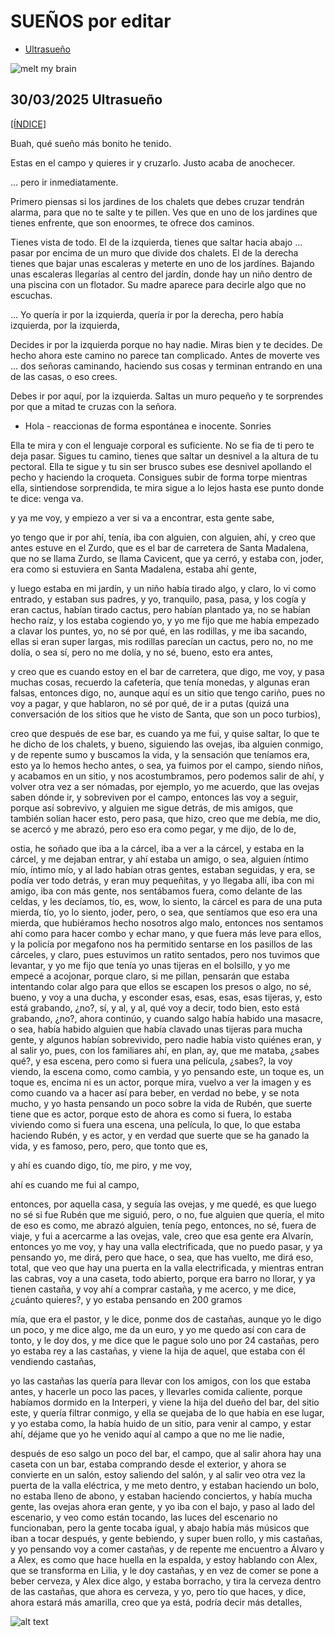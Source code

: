 # SUEÑOS por editar

   - [Ultrasueño](#30032025-ultrasueño)


![melt my brain](https://raw.githubusercontent.com/ddavb/ddavb.github.io/master/_images/IMG_3683_edit.png)

## 30/03/2025 Ultrasueño

[[ÍNDICE]](#sueños-por-editar)


Buah, qué sueño más bonito he tenido.

Estas en el campo y quieres ir y cruzarlo. Justo acaba de anochecer.

... pero ir inmediatamente.

Primero piensas si los jardines de los chalets que debes cruzar tendrán alarma, para que no te salte y te pillen.
Ves que en uno de los jardines que tienes enfrente, que son enoormes, te ofrece dos caminos.

Tienes vista de todo.
El de la izquierda, tienes que saltar hacia abajo ... pasar por encima de un muro que divide dos chalets.
El de la derecha tienes que bajar unas escaleras y meterte en uno de los jardínes.
Bajando unas escaleras llegarías al centro del jardín, donde hay un niño dentro de una piscina con un flotador. Su madre aparece para decirle algo que no escuchas.

... Yo quería ir por la izquierda, quería ir por la derecha, pero había izquierda, por la izquierda,

Decides ir por la izquierda porque no hay nadie.
Miras bien y te decides. De hecho ahora este camino no parece tan complicado.
Antes de moverte ves 
... dos señoras caminando, haciendo sus cosas y terminan entrando en una de las casas, o eso crees.

Debes ir por aquí, por la izquierda.
Saltas un muro pequeño y te sorprendes por que a mitad te cruzas con la señora.

- Hola - reaccionas de forma espontánea e inocente. Sonries

Ella te mira y con el lenguaje corporal es suficiente. No se fia de ti pero te deja pasar.
Sigues tu camino, tienes que saltar un desnivel a la altura de tu pectoral. Ella te sigue y tu sin ser brusco subes ese desnivel apollando el pecho y haciendo la croqueta. Consigues subir de forma torpe mientras ella, sintiendose sorprendida, te mira sigue a lo lejos hasta ese punto donde te dice: venga va.

y ya me voy, y empiezo a ver si va a encontrar, esta gente sabe,

yo tengo que ir por ahí, tenía, iba con alguien, con alguien, ahí, y creo que antes estuve en el Zurdo, que es el bar de carretera de Santa Madalena, que no se llama Zurdo, se llama Cavicent, que ya cerró, y estaba con, joder, era como si estuviera en Santa Madalena, estaba ahí gente,

y luego estaba en mi jardín, y un niño había tirado algo, y claro, lo vi como entrado, y estaban sus padres, y yo, tranquilo, pasa, pasa, y los cogía y eran cactus, habían tirado cactus, pero habían plantado ya, no se habían hecho raíz, y los estaba cogiendo yo, y yo me fijo que me había empezado a clavar los puntes, yo, no sé por qué, en las rodillas, y me iba sacando, ellas si eran super largas, mis rodillas parecían un cactus, pero no, no me dolía, o sea sí, pero no me dolía, y no sé, bueno, esto era antes,

y creo que es cuando estoy en el bar de carretera, que digo, me voy, y pasa muchas cosas, recuerdo la cafetería, que tenía monedas, y algunas eran falsas, entonces digo, no, aunque aquí es un sitio que tengo cariño, pues no voy a pagar, y que hablaron, no sé por qué, de ir a putas (quizá una conversación de los sitios que he visto de Santa, que son un poco turbios), 

creo que después de ese bar, es cuando ya me fui, y quise saltar, lo que te he dicho de los chalets,
y bueno, siguiendo las ovejas, iba alguien conmigo, y de repente sumo y buscamos la vida, y la sensación que teníamos era, esto ya lo hemos hecho antes, o sea, ya fuimos por el campo, siendo niños, y acabamos en un sitio, y nos acostumbramos, pero podemos salir de ahí, y volver otra vez a ser nómadas, por ejemplo, yo me acuerdo, que las ovejas saben dónde ir, y sobreviven por el campo, entonces las voy a seguir, porque así sobrevivo, y alguien me sigue detrás, de mis amigos, que también solían hacer esto, pero pasa, que hizo, creo que me debía, me dio, se acercó y me abrazó, pero eso era como pegar, y me dijo, de lo de,

ostia, he soñado que iba a la cárcel, iba a ver a la cárcel, y estaba en la cárcel, y me dejaban entrar, y ahí estaba un amigo, o sea, alguien íntimo mío, íntimo mío, y al lado habían otras gentes, estaban seguidas, y era, se podía ver todo detrás, y eran muy pequeñitas, y yo llegaba allí, iba con mi amigo, iba con más gente, nos sentábamos fuera, como delante de las celdas, y les decíamos, tío, es, wow, lo siento, la cárcel es para de una puta mierda, tío, yo lo siento, joder, pero, o sea, que sentíamos que eso era una mierda, que hubiéramos hecho nosotros algo malo, entonces nos sentamos ahí como para hacer combo y echar mano, y que fuera más leve para ellos, y la policía por megafono nos ha permitido sentarse en los pasillos de las cárceles, y claro, pues estuvimos un ratito sentados, pero nos tuvimos que levantar, y yo me fijo que tenía yo unas tijeras en el bolsillo, y yo me empecé a acojonar, porque claro, si me pillan, pensarán que estaba intentando colar algo para que ellos se escapen los presos o algo, no sé, bueno, y voy a una ducha, y esconder esas, esas, esas, esas tijeras, y, esto está grabando, ¿no?, sí, y al, y al, qué voy a decir, todo bien, esto está grabando, ¿no?, ahora continúo, y cuando salgo había habido una masacre, o sea, había habido alguien que había clavado unas tijeras para mucha gente, y algunos habían sobrevivido, pero nadie había visto quiénes eran, y al salir yo, pues, con los familiares ahí, en plan, ay, que me mataba, ¿sabes qué?, y esa escena, pero como si fuera una película, ¿sabes?, la voy viendo, la escena como, como cambia, y yo pensando este, un toque es, un toque es, encima ni es un actor, porque mira, vuelvo a ver la imagen y es como cuando va a hacer así para beber, en verdad no bebe, y se nota mucho, y yo hasta pensando un poco sobre la vida de Rubén, que suerte tiene que es actor, porque esto de ahora es como si fuera, lo estaba viviendo como si fuera una escena, una película, lo que, lo que estaba haciendo Rubén, y es actor, y en verdad que suerte que se ha ganado la vida, y es famoso, pero, pero, que tonto que es,

y ahí es cuando digo, tío, me piro, y me voy,

ahí es cuando me fui al campo,

entonces, por aquella casa, y seguía las ovejas, y me quedé, es que luego no sé si fue Rubén que me siguió, pero, o no, fue alguien que quería, el mito de eso es como, me abrazó alguien, tenía pego, entonces, no sé, fuera de viaje, y fui a acercarme a las ovejas, vale, creo que esa gente era Alvarín, entonces yo me voy, y hay una valla electrificada, que no puedo pasar, y ya pensando yo, me dirá, pero que hace, o sea, que has vuelto, me dirá eso, total, que veo que hay una puerta en la valla electrificada, y mientras entran las cabras, voy a una caseta, todo abierto, porque era barro no llorar, y ya tienen castaña, y voy ahí a comprar castaña, y me acerco, y me dice, ¿cuánto quieres?, y yo estaba pensando en 200 gramos

mía, que era el pastor, y le dice, ponme dos de castañas, aunque yo le digo un poco, y me dice algo, me da un euro, y yo me quedo así con cara de tonto, y le doy dos, y me dice que le pague solo uno por 24 castañas, pero yo estaba rey a las castañas, y viene la hija de aquel, que estaba con él vendiendo castañas,

yo las castañas las quería para llevar con los amigos, con los que estaba antes, y hacerle un poco las paces, y llevarles comida caliente, porque habíamos dormido en la Interperi, y viene la hija del dueño del bar, del sitio este, y quería filtrar conmigo, y ella se quejaba de lo que había en ese lugar, y yo estaba como, la había huido de un sitio, para venir al campo, y estar ahí, déjame que yo he venido aquí al campo a que no me lie nadie,

después de eso salgo un poco del bar, el campo, que al salir ahora hay una caseta con un bar, estaba comprando desde el exterior, y ahora se convierte en un salón, estoy saliendo del salón, y al salir veo otra vez la puerta de la valla eléctrica, y me meto dentro, y estaban haciendo un bolo, no estaba lleno de abono, y estaban haciendo conciertos, y había mucha gente, las ovejas ahora eran gente, y yo iba con el bajo, y paso al lado del escenario, y veo como están tocando, las luces del escenario no funcionaban, pero la gente tocaba igual, y abajo había más músicos que iban a tocar después, y gente bebiendo, y super buen rollo, y mis castañas, y yo pensando voy a comer castañas, y de repente me encuentro a Álvaro y a Alex, es como que hace huella en la espalda, y estoy hablando con Alex, que se transforma en Lilia, y le doy castañas, y en vez de comer se pone a beber cerveza, y Alex dice algo, y estaba borracho, y tira la cerveza dentro de las castañas, que ahora es cerveza, y yo, pero tío que haces, y dice, ahora estará más amarilla, creo que ya está, podría decir más detalles,


![alt text](<Ultrasueño krita.PNG>)
